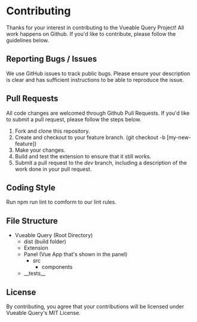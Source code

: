 # Contributing
Thanks for your interest in contributing to the Vueable Query Project!
All work happens on Github. If you'd like to contribute, please follow the guidelines below.

## Reporting Bugs / Issues
We use GitHub issues to track public bugs. Please ensure your description is clear and has sufficient instructions to be able to reproduce the issue.

## Pull Requests

All code changes are welcomed through Github Pull Requests. If you'd like to submit a pull request, please follow the steps below.

1. Fork and clone this repository.
2. Create and checkout to your feature branch. (git checkout -b [my-new-feature])
3. Make your changes.
4. Build and test the extension to ensure that it still works.
5. Submit a pull request to the _dev_ branch, including a description of the work done in your pull request.

## Coding Style
Run npm run lint to comform to our lint rules.

## File Structure
- Vueable Query (Root Directory)
  - dist (build folder)
  - Extension 
  - Panel (Vue App that's shown in the panel)
    - src
      - components
  - \_\_tests\_\_

## License
By contributing, you agree that your contributions will be licensed under Vueable Query's MIT License.
